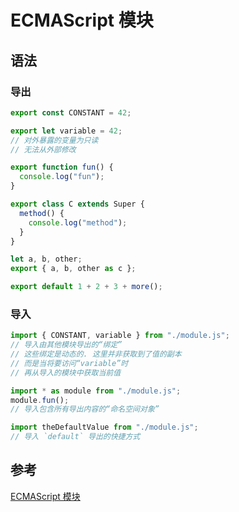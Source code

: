 <author-info date="1637821433092"></author-info>

# ECMAScript 模块

## 语法

### 导出

```js
export const CONSTANT = 42;

export let variable = 42;
// 对外暴露的变量为只读
// 无法从外部修改

export function fun() {
  console.log("fun");
}

export class C extends Super {
  method() {
    console.log("method");
  }
}

let a, b, other;
export { a, b, other as c };

export default 1 + 2 + 3 + more();
```

### 导入

```js
import { CONSTANT, variable } from "./module.js";
// 导入由其他模块导出的“绑定”
// 这些绑定是动态的. 这里并非获取到了值的副本
// 而是当将要访问“variable”时
// 再从导入的模块中获取当前值

import * as module from "./module.js";
module.fun();
// 导入包含所有导出内容的“命名空间对象”

import theDefaultValue from "./module.js";
// 导入 `default` 导出的快捷方式
```

## 参考

[ECMAScript 模块](https://webpack.docschina.org/guides/ecma-script-modules/)
